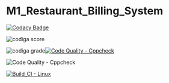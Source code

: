 # M1_Restaurant_Billing_System
[![Codacy Badge](https://app.codacy.com/project/badge/Grade/2e5ffc559d7545d4b3b566a731f389c0)](https://www.codacy.com/gh/SunkaraSivaGanesh/M1_Restaurant_Billing_System/dashboard?utm_source=github.com&amp;utm_medium=referral&amp;utm_content=SunkaraSivaGanesh/M1_Restaurant_Billing_System&amp;utm_campaign=Badge_Grade)

![codiga score](https://api.codiga.io/project/32359/score/svg)

![codiga grade](https://api.codiga.io/project/32359/status/svg)[![Code Quality - Cppcheck](https://github.com/SunkaraSivaGanesh/M1_Restaurant_Billing_System/actions/workflows/c-cpp.yml/badge.svg)](https://github.com/SunkaraSivaGanesh/M1_Restaurant_Billing_System/actions/workflows/c-cpp.yml)

![![Code Quality - Cppcheck](https://github.com/SunkaraSivaGanesh/M1_Restaurant_Billing_System/actions/workflows/c-cpp.yml/badge.svg)](https://github.com/SunkaraSivaGanesh/M1_Restaurant_Billing_System/actions/workflows/c-cpp.yml)

[![Build_CI - Linux](https://github.com/SunkaraSivaGanesh/M1_Restaurant_Billing_System/actions/workflows/Linux.yml/badge.svg)](https://github.com/SunkaraSivaGanesh/M1_Restaurant_Billing_System/actions/workflows/Linux.yml)
